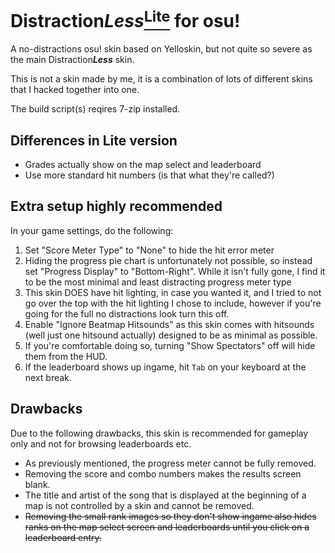 # Distraction***Less***<u><sup>Lite</sup></u> for osu!

A no-distractions osu! skin based on Yelloskin, but not quite so severe as the main Distraction***Less*** skin.

This is not a skin made by me, it is a combination of lots of different skins that I hacked together into one.

The build script(s) reqires 7-zip installed.

## Differences in Lite version

- Grades actually show on the map select and leaderboard
- Use more standard hit numbers (is that what they're called?)

## Extra setup highly recommended

In your game settings, do the following:

1. Set "Score Meter Type" to "None" to hide the hit error meter
2. Hiding the progress pie chart is unfortunately not possible, so instead set "Progress Display" to "Bottom-Right". While it isn't fully gone, I find it to be the most minimal and least distracting progress meter type
3. This skin DOES have hit lighting, in case you wanted it, and I tried to not go over the top with the hit lighting I chose to include, however if you're going for the full no distractions look turn this off.
4. Enable "Ignore Beatmap Hitsounds" as this skin comes with hitsounds (well just one hitsound actually) designed to be as minimal as possible.
5. If you're comfortable doing so, turning "Show Spectators" off will hide them from the HUD.
6. If the leaderboard shows up ingame, hit `Tab` on your keyboard at the next break.

## Drawbacks

Due to the following drawbacks, this skin is recommended for gameplay only and not for browsing leaderboards etc.

- As previously mentioned, the progress meter cannot be fully removed.
- Removing the score and combo numbers makes the results screen blank.
- The title and artist of the song that is displayed at the beginning of a map is not controlled by a skin and cannot be removed.
- ~~Removing the small rank images so they don't show ingame also hides ranks on the map select screen and leaderboards until you click on a leaderboard entry.~~